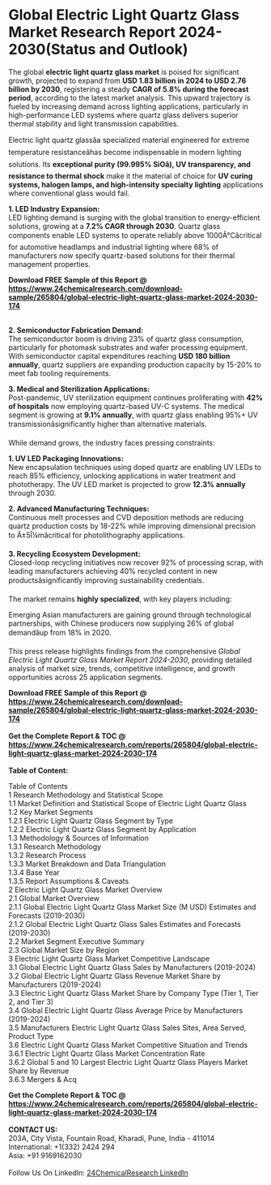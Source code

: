 <h1>Global Electric Light Quartz Glass Market Research Report 2024-2030(Status and Outlook)</h1><p>The global <strong>electric light quartz glass market</strong> is poised for significant growth, projected to expand from <strong>USD 1.83 billion in 2024 to USD 2.76 billion by 2030</strong>, registering a steady <strong>CAGR of 5.8% during the forecast period</strong>, according to the latest market analysis. This upward trajectory is fueled by increasing demand across lighting applications, particularly in high-performance LED systems where quartz glass delivers superior thermal stability and light transmission capabilities.</p><p>Electric light quartz glassâa specialized material engineered for extreme temperature resistanceâhas become indispensable in modern lighting solutions. Its <strong>exceptional purity (99.995% SiOâ), UV transparency, and resistance to thermal shock</strong> make it the material of choice for <strong>UV curing systems, halogen lamps, and high-intensity specialty lighting</strong> applications where conventional glass would fail.</p><p><strong>1. LED Industry Expansion:</strong><br>
LED lighting demand is surging with the global transition to energy-efficient solutions, growing at a <strong>7.2% CAGR through 2030</strong>. Quartz glass components enable LED systems to operate reliably above 1000Â°Câcritical for automotive headlamps and industrial lighting where 68% of manufacturers now specify quartz-based solutions for their thermal management properties.</p><div><b>Download FREE Sample of this Report @ 
            <a href="https://www.24chemicalresearch.com/download-sample/265804/global-electric-light-quartz-glass-market-2024-2030-174">
            https://www.24chemicalresearch.com/download-sample/265804/global-electric-light-quartz-glass-market-2024-2030-174</a></b></div><br><p><strong>2. Semiconductor Fabrication Demand:</strong><br>
The semiconductor boom is driving 23% of quartz glass consumption, particularly for photomask substrates and wafer processing equipment. With semiconductor capital expenditures reaching <strong>USD 180 billion annually</strong>, quartz suppliers are expanding production capacity by 15-20% to meet fab tooling requirements.</p><p><strong>3. Medical and Sterilization Applications:</strong><br>
Post-pandemic, UV sterilization equipment continues proliferating with <strong>42% of hospitals</strong> now employing quartz-based UV-C systems. The medical segment is growing at <strong>9.1% annually</strong>, with quartz glass enabling 95%+ UV transmissionâsignificantly higher than alternative materials.</p><p>While demand grows, the industry faces pressing constraints:</p><p><strong>1. UV LED Packaging Innovations:</strong><br>
New encapsulation techniques using doped quartz are enabling UV LEDs to reach 85% efficiency, unlocking applications in water treatment and phototherapy. The UV LED market is projected to grow <strong>12.3% annually</strong> through 2030.</p><p><strong>2. Advanced Manufacturing Techniques:</strong><br>
Continuous melt processes and CVD deposition methods are reducing quartz production costs by 18-22% while improving dimensional precision to Â±5Î¼mâcritical for photolithography applications.</p><p><strong>3. Recycling Ecosystem Development:</strong><br>
Closed-loop recycling initiatives now recover 92% of processing scrap, with leading manufacturers achieving 40% recycled content in new productsâsignificantly improving sustainability credentials.</p><p>The market remains <strong>highly specialized</strong>, with key players including:</p><p>Emerging Asian manufacturers are gaining ground through technological partnerships, with Chinese producers now supplying 26% of global demandâup from 18% in 2020.</p><p>This press release highlights findings from the comprehensive <em>Global Electric Light Quartz Glass Market Report 2024-2030</em>, providing detailed analysis of market size, trends, competitive intelligence, and growth opportunities across 25 application segments.</p><div><b>Download FREE Sample of this Report @ 
            <a href="https://www.24chemicalresearch.com/download-sample/265804/global-electric-light-quartz-glass-market-2024-2030-174">
            https://www.24chemicalresearch.com/download-sample/265804/global-electric-light-quartz-glass-market-2024-2030-174</a></b></div><br><div><b>Get the Complete Report & TOC @ 
            <a href="https://www.24chemicalresearch.com/reports/265804/global-electric-light-quartz-glass-market-2024-2030-174">
            https://www.24chemicalresearch.com/reports/265804/global-electric-light-quartz-glass-market-2024-2030-174</a></b></div><br>
            <b>Table of Content:</b><p>Table of Contents<br />
1 Research Methodology and Statistical Scope<br />
1.1 Market Definition and Statistical Scope of Electric Light Quartz Glass<br />
1.2 Key Market Segments<br />
1.2.1 Electric Light Quartz Glass Segment by Type<br />
1.2.2 Electric Light Quartz Glass Segment by Application<br />
1.3 Methodology & Sources of Information<br />
1.3.1 Research Methodology<br />
1.3.2 Research Process<br />
1.3.3 Market Breakdown and Data Triangulation<br />
1.3.4 Base Year<br />
1.3.5 Report Assumptions & Caveats<br />
2 Electric Light Quartz Glass Market Overview<br />
2.1 Global Market Overview<br />
2.1.1 Global Electric Light Quartz Glass Market Size (M USD) Estimates and Forecasts (2019-2030)<br />
2.1.2 Global Electric Light Quartz Glass Sales Estimates and Forecasts (2019-2030)<br />
2.2 Market Segment Executive Summary<br />
2.3 Global Market Size by Region<br />
3 Electric Light Quartz Glass Market Competitive Landscape<br />
3.1 Global Electric Light Quartz Glass Sales by Manufacturers (2019-2024)<br />
3.2 Global Electric Light Quartz Glass Revenue Market Share by Manufacturers (2019-2024)<br />
3.3 Electric Light Quartz Glass Market Share by Company Type (Tier 1, Tier 2, and Tier 3)<br />
3.4 Global Electric Light Quartz Glass Average Price by Manufacturers (2019-2024)<br />
3.5 Manufacturers Electric Light Quartz Glass Sales Sites, Area Served, Product Type<br />
3.6 Electric Light Quartz Glass Market Competitive Situation and Trends<br />
3.6.1 Electric Light Quartz Glass Market Concentration Rate<br />
3.6.2 Global 5 and 10 Largest Electric Light Quartz Glass Players Market Share by Revenue<br />
3.6.3 Mergers & Acq</p><div><b>Get the Complete Report & TOC @ 
            <a href="https://www.24chemicalresearch.com/reports/265804/global-electric-light-quartz-glass-market-2024-2030-174">
            https://www.24chemicalresearch.com/reports/265804/global-electric-light-quartz-glass-market-2024-2030-174</a></b></div><br><b>CONTACT US:</b><br>
            203A, City Vista, Fountain Road, Kharadi, Pune, India - 411014<br>
            International: +1(332) 2424 294<br>
            Asia: +91 9169162030 <br><br>
            Follow Us On LinkedIn: <a href="https://www.linkedin.com/company/24chemicalresearch/">24ChemicalResearch LinkedIn</a>